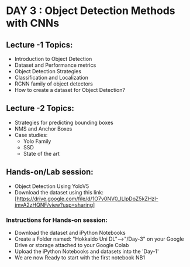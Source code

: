 # DAY 3 : Object Detection Methods with CNNs

## Lecture -1 Topics: 
* Introduction to Object Detection
* Dataset and Performance metrics
* Object Detection Strategies
* Classification and Localization
* RCNN family of object detectors
* How to create a dataset for Object Detection?

## Lecture -2 Topics:
* Strategies for predicting bounding boxes
* NMS and Anchor Boxes
* Case studies:
  - Yolo Family
  - SSD
  - State of the art

## Hands-on/Lab session:
* Object Detection Using YoloV5
* Download the dataset using this link: [https://drive.google.com/file/d/1O7v0NV0_ILIpDoZ5kZHzI-jmvA2zHQNF/view?usp=sharing] 

### Instructions for Hands-on session:
* Download the dataset and iPython Notebooks
* Create a Folder named: "Hokkaido Uni DL"-->"/Day-3" on your Google Drive or storage attached to your Google Colab
* Upload the iPython Notebooks and datasets into the 'Day-1'
* We are now Ready to start with the first notebook NB1 


